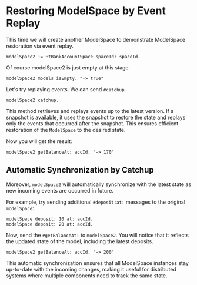 # Restoring ModelSpace by Event Replay

This time we will create another ModelSpace to demonstrate ModelSpace restoration via event replay.

```Smalltalk
modelSpace2 := HtBankAccountSpace spaceId: spaceId.
```

Of course modelSpace2 is just empty at this stage.

```Smalltalk
modelSpace2 models isEmpty. "-> true"
```

Let's try replaying events. We can send `#catchup`.

```Smalltalk
modelSpace2 catchup.
```

This method retrieves and replays events up to the latest version. If a snapshot is available, it uses the snapshot to restore the state and replays only the events that occurred after the snapshot. This ensures efficient restoration of the `ModelSpace` to the desired state.

Now you will get the result:

```Smalltalk
modelSpace2 getBalanceAt: accId. "-> 170"
```

## Automatic Synchronization by Catchup

Moreover, `modelSpace2` will automatically synchronize with the latest state as new incoming events are occurred in future.

For example, try sending additional `#deposit:at:` messages to the original `modelSpace`:

```Smalltalk
modelSpace deposit: 10 at: accId.
modelSpace deposit: 20 at: accId.
```

Now, send the `#getBalanceAt:` to `modelSpace2`. You will notice that it reflects the updated state of the model, including the latest deposits.

```Smalltalk
modelSpace2 getBalanceAt: accId. "-> 200"
```

This automatic synchronization ensures that all ModelSpace instances stay up-to-date with the incoming changes, making it useful for distributed systems where multiple components need to track the same state.
